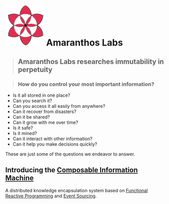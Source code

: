 # ![logo](img/amaranthos.png)Amaranthos Labs

> ## Amaranthos Labs researches immutability in perpetuity

> ### How do you control your most important information?

* Is it all stored in one place?
* Can you search it?
* Can you access it all easily from anywhere?
* Can it recover from disasters?
* Can it be shared?
* Can it grow with me over time?
* Is it safe?
* Is it mined?
* Can it interact with other information?
* Can it help you make decisions quickly?
  
These are just some of the questions we endeavor to answer.

## Introducing the [Composable Information Machine](composable.md)

A distributed knowledge encapsulation system based on [Functional Reactive Programming](https://codedocs.org/what-is/functional-reactive-programming) and [Event Sourcing](doc/Event%20Sourcing.md).
